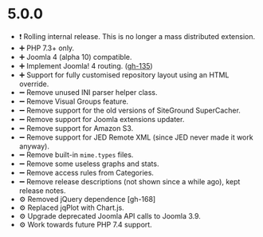 # 5.0.0

* ❗️ Rolling internal release. This is no longer a mass distributed extension.
* ➕ PHP 7.3+ only. 
* ➕ Joomla 4 (alpha 10) compatible. 
* ➕ Implement Joomla! 4 routing. ([gh-135](https://github.com/akeeba/release-system/issues/135))
* ➕ Support for fully customised repository layout using an HTML override. 
* ➖ Remove unused INI parser helper class.
* ➖ Remove Visual Groups feature.
* ➖ Remove support for the old versions of SiteGround SuperCacher.
* ➖ Remove support for Joomla extensions updater.
* ➖ Remove support for Amazon S3.
* ➖ Remove support for JED Remote XML (since JED never made it work anyway).
* ➖ Remove built-in `mime.types` files.
* ➖ Remove some useless graphs and stats.
* ➖ Remove access rules from Categories.
* ➖ Remove release descriptions (not shown since a while ago), kept release notes.
* ⚙️ Removed jQuery dependence [gh-168]
* ⚙️ Replaced jqPlot with Chart.js.
* ⚙️ Upgrade deprecated Joomla API calls to Joomla 3.9.
* ⚙️ Work towards future PHP 7.4 support.

